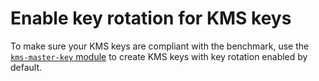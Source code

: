 # Enable key rotation for KMS keys

To make sure your KMS keys are compliant with the benchmark, use the
[`kms-master-key` module](https://github.com/gruntwork-io/terraform-aws-security/blob/master/modules/kms-master-key/README.md)
to create KMS keys with key rotation enabled by default.


<!-- ##DOCS-SOURCER-START
{"sourcePlugin":"local-copier","hash":"61d36e4a905478a070114a1cb7e9cd4e"}
##DOCS-SOURCER-END -->
